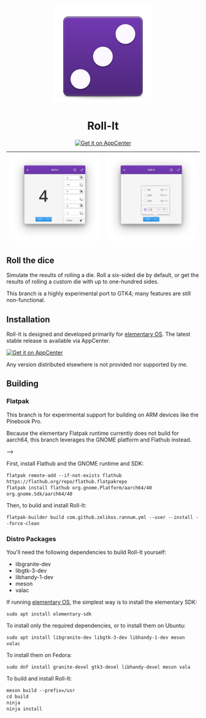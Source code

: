 <p align="center">
  <img src="data/icons/128.svg" alt="Icon" />
</p>
<h1 align="center">Roll-It</h1>
<p align="center">
  <a href="https://appcenter.elementary.io/com.github.zelikos.rannum"><img src="https://appcenter.elementary.io/badge.svg" alt="Get it on AppCenter" /></a>
</p>

| ![Screenshot](data/screenshot2.png) | ![Screenshot](data/screenshot3.png) |
|------------------------------------------|-----------------------------------------|

## Roll the dice

Simulate the results of rolling a die. Roll a six-sided die by default, or get the results of rolling a custom die with up to one-hundred sides.

This branch is a highly experimental port to GTK4; many features are still non-functional.

## Installation

Roll-It is designed and developed primarily for [elementary OS]. The latest stable release is available via AppCenter.

[![Get it on AppCenter](https://appcenter.elementary.io/badge.svg)][AppCenter link]

Any version distributed elsewhere is not provided nor supported by me.

## Building

### Flatpak

This branch is for experimental support for building on ARM devices like the Pinebook Pro.

Because the elementary Flatpak runtime currently does not build for aarch64, this branch leverages the GNOME platform and Flathub instead.

<!--First, install the elementary Flatpak runtime & SDK:-->

<!--```shell-->-->
<!--flatpak remote-add --if-not-exists appcenter https://flatpak.elementary.io/repo.flatpakrepo-->
<!--flatpak install appcenter io.elementary.Platform io.elementary.Sdk-->
<!--```-->

First, install Flathub and the GNOME runtime and SDK:
```shell
flatpak remote-add --if-not-exists flathub https://flathub.org/repo/flathub.flatpakrepo
flatpak install flathub org.gnome.Platform/aarch64/40 org.gnome.Sdk/aarch64/40
```

Then, to build and install Roll-It:

```shell
flatpak-builder build com.github.zelikos.rannum.yml --user --install --force-clean
```

### Distro Packages

You'll need the following dependencies to build Roll-It yourself:

* libgranite-dev
* libgtk-3-dev
* libhandy-1-dev
* meson
* valac

If running [elementary OS], the simplest way is to install the elementary SDK:

```shell
sudo apt install elementary-sdk
```

To install only the required dependencies, or to install them on Ubuntu:

```shell
sudo apt install libgranite-dev libgtk-3-dev libhandy-1-dev meson valac
```

To install them on Fedora:

```shell
sudo dnf install granite-devel gtk3-devel libhandy-devel meson vala
```

To build and install Roll-It:

```shell
meson build --prefix=/usr
cd build
ninja
ninja install
```

[elementary OS]: https://elementary.io
[AppCenter link]: https://appcenter.elementary.io/com.github.zelikos.rannum
